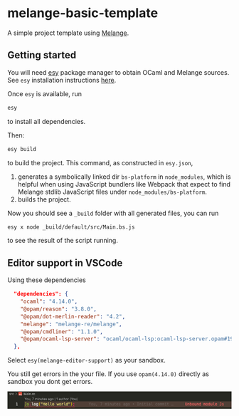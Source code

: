 # melange-basic-template

A simple project template using [Melange](https://github.com/melange-re/melange).

## Getting started

You will need [esy](https://esy.sh) package manager to obtain OCaml and Melange sources. See `esy` installation instructions [here](https://esy.sh/docs/en/getting-started.html#install-esy).

Once `esy` is available, run

```bash
esy
```

to install all dependencies.

Then:

```bash
esy build
```

to build the project. This command, as constructed in `esy.json`,

1. generates a symbolically linked dir `bs-platform` in `node_modules`, which is helpful when using JavaScript bundlers like Webpack that expect to find Melange stdlib JavaScript files under `node_modules/bs-platform`.
2. builds the project.

Now you should see a `_build` folder with all generated files, you can run

```bash
esy x node _build/default/src/Main.bs.js
```

to see the result of the script running.

## Editor support in VSCode

Using these dependencies
```json
  "dependencies": {
    "ocaml": "4.14.0",
    "@opam/reason": "3.8.0",
    "@opam/dot-merlin-reader": "4.2",
    "melange": "melange-re/melange",
    "@opam/cmdliner": "1.1.0",
    "@opam/ocaml-lsp-server": "ocaml/ocaml-lsp:ocaml-lsp-server.opam#196ad28"
  },
```

Select `esy(melange-editor-support)` as your sandbox.

You still get errors in the your file. If you use `opam(4.14.0)` directly as sandbox you dont get errors.

![./Screenshot.png](./Screenshot.png)
